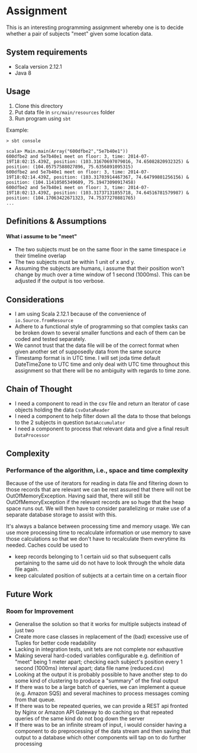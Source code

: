 # Assignment
This is an interesting programming assignment whereby one is to decide whether a pair of subjects "meet" given some location data.

## System requirements
- Scala version 2.12.1
- Java 8

## Usage
1. Clone this directory
2. Put data file in `src/main/resources` folder
3. Run program using `sbt`

Example:
```
> sbt console

scala> Main.main(Array("600dfbe2","5e7b40e1"))
600dfbe2 and 5e7b40e1 meet on floor: 3, time: 2014-07-19T18:02:15.439Z, position: (103.31670697079016, 74.65082820932325) & position: (104.05757588027896, 75.6356891095315)
600dfbe2 and 5e7b40e1 meet on floor: 3, time: 2014-07-19T18:02:14.439Z, position: (103.31703914467367, 74.64799801256156) & position: (104.11410505349609, 75.19473090917458)
600dfbe2 and 5e7b40e1 meet on floor: 3, time: 2014-07-19T18:02:13.439Z, position: (103.31737131855718, 74.64516781579987) & position: (104.17063422671323, 74.75377270881765)
...
```

## Definitions & Assumptions
#### What i assume to be "meet"
- The two subjects must be on the same floor in the same timespace i.e their timeline overlap
- The two subjects must be within 1 unit of x and y.
- Assuming the subjects are humans, i assume that their position won't change by much over a time window of 1 second (1000ms). This can be adjusted if the output is too verbose.

## Considerations
- I am using Scala 2.12.1 because of the convenience of `io.Source.fromResource`
- Adhere to a functional style of programming so that complex tasks can be broken down to several smaller functions and each of them can be coded and tested separately.
- We cannot trust that the data file will be of the correct format when given another set of supposedly data from the same source
- Timestamp format is in UTC time. I will set joda time default DateTimeZone to UTC time and only deal with UTC time throughout this assignment so that there will be no ambiguity with regards to time zone.

## Chain of Thought
- I need a component to read in the csv file and return an Iterator of case objects holding the data `CsvDataReader`
- I need a component to help filter down all the data to those that belongs to the 2 subjects in question `DataAccumulator`
- I need a component to process that relevant data and give a final result `DataProcessor`

## Complexity 
### Performance of the algorithm, i.e., space and time complexity
Because of the use of iterators for reading in data file and filtering down to those records that are relevant we can be rest assured that there will not be OutOfMemoryException. 
Having said that, there will still be OutOfMemoryException if the relevant records are so huge that the heap space runs out. We will then have to consider parallelizing or make use of a separate database storage to assist with this. 

It's always a balance between processing time and memory usage. We can use more processing time to recalculate information or use memory to save those calculations so that we don't have to recalculate them everytime its needed.
Caches could be used to 
- keep records belonging to 1 certain uid so that subsequent calls pertaining to the same uid do not have to look through the whole data file again.
- keep calculated position of subjects at a certain time on a certain floor 

## Future Work
### Room for Improvement
- Generalise the solution so that it works for multiple subjects instead of just two
- Create more case classes in replacement of the (bad) excessive use of Tuples for better code readability
- Lacking in integration tests, unit tets are not complete nor exhaustive
- Making several hard-coded variables configurable e.g. definition of "meet" being 1 meter apart; checking each subject's position every 1 second (1000ms) interval apart; data file name (reduced.csv)
- Looking at the output it is probably possible to have another step to do some kind of clustering to produce a "summary" of the final output
- If there was to be a large batch of queries, we can implement a queue (e.g. Amazon SQS) and several machines to process messages coming from that queue.
- If there was to be repeated queries, we can provide a REST api fronted by Nginx or Amazon API Gateway to do caching so that repeated queries of the same kind do not bog down the server
- If there was to be an infinite stream of input, i would consider having a component to do preprocessing of the data stream and then saving that output to a database which other components will tap on to do further processing
